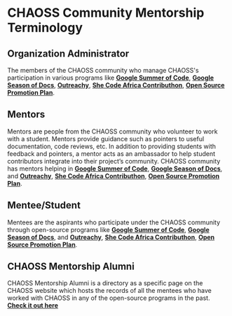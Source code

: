 

# CHAOSS Community Mentorship Terminology

## Organization Administrator

The members of the CHAOSS community who manage CHAOSS's participation in various programs like [**Google Summer of Code**](https://summerofcode.withgoogle.com/), [**Google Season of Docs**](https://developers.google.com/season-of-docs), [**Outreachy**](https://www.outreachy.org/), [**She Code Africa Contributhon**](https://shecodeafrica.org/programs/contributhon-1), [**Open Source Promotion Plan**](https://summer-ospp.ac.cn/).

## Mentors

Mentors are people from the CHAOSS community who volunteer to work with a student. Mentors provide guidance such as pointers to useful documentation, code reviews, etc. In addition to providing students with feedback and pointers, a mentor acts as an ambassador to help student contributors integrate into their project’s community. CHAOSS community has mentors helping in [**Google Summer of Code**](https://summerofcode.withgoogle.com/), [**Google Season of Docs**](https://developers.google.com/season-of-docs), and [**Outreachy**](https://www.outreachy.org/), [**She Code Africa Contributhon**](https://shecodeafrica.org/programs/contributhon-1), [**Open Source Promotion Plan**](https://summer-ospp.ac.cn/).

## Mentee/Student

Mentees are the aspirants who participate under the CHAOSS community through open-source programs like [**Google Summer of Code**](https://summerofcode.withgoogle.com/), [**Google Season of Docs**](https://developers.google.com/season-of-docs), and [**Outreachy**](https://www.outreachy.org/), [**She Code Africa Contributhon**](https://shecodeafrica.org/programs/contributhon-1), [**Open Source Promotion Plan**](https://summer-ospp.ac.cn/).

## CHAOSS Mentorship Alumni

CHAOSS Mentorship Alumni is a directory as a specific page on the CHAOSS website which hosts the records of all the mentees who have worked with CHAOSS in any of the open-source programs in the past. [**Check it out here**](https://chaoss.community/chaoss-mentorship/)

